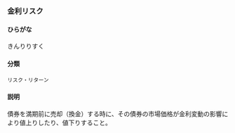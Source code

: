 <div style="display:none;">

## [あ行](securities-terms?id=あ行)
## [か行](securities-terms?id=か行)

</div>

### 金利リスク

#### ひらがな

きんりりすく

#### 分類

`リスク・リターン`

#### 説明

債券を満期前に売却（換金）する時に、その債券の市場価格が金利変動の影響により値上りしたり、値下りすること。

<div style="display:none;">

## [さ行](securities-terms?id=さ行)
## [た行](securities-terms?id=た行)
## [な行](securities-terms?id=な行)
## [は行](securities-terms?id=は行)
## [ま行](securities-terms?id=ま行)
## [や行](securities-terms?id=や行)
## [ら行](securities-terms?id=ら行)
## [わ行](securities-terms?id=わ行)
## [英数字・記号](securities-terms?id=英数字・記号)

</div>

